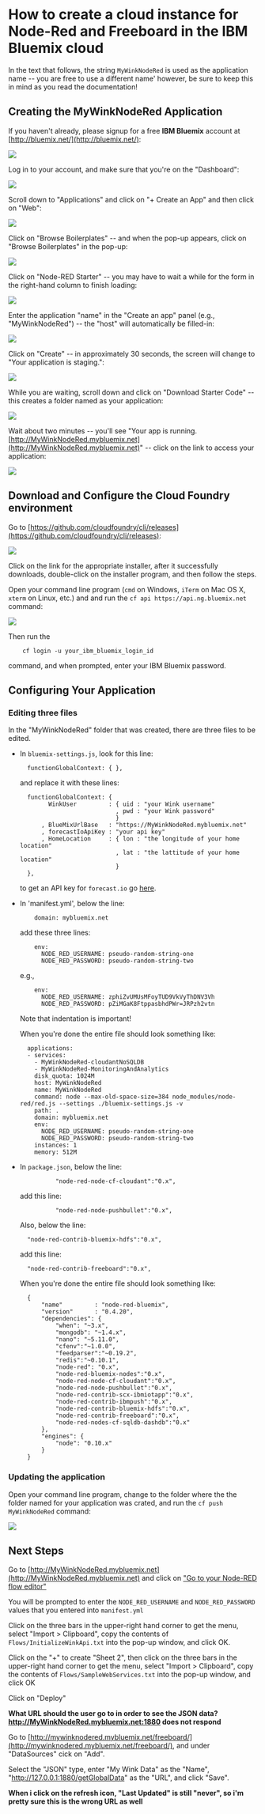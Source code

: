 # How to create a cloud instance for Node-Red and Freeboard in the IBM Bluemix cloud

In the text that follows,
the string `MyWinkNodeRed` is used as the application name -- 
you are free to use a different name'
however, be sure to keep this in mind as you read the documentation!

## Creating the MyWinkNodeRed Application

If you haven't already, please signup for a free **IBM Bluemix** account at [http://bluemix.net/](http://bluemix.net/):

<img src='images/01.png'/>

Log in to your account, and make sure that you're on the "Dashboard":

<img src='images/02.png'/>

Scroll down to "Applications" and click on "+ Create an App" and then click on "Web":

<img src='images/03.png'/>

Click on "Browse Boilerplates" -- and when the pop-up appears, click on "Browse Boilerplates" in the pop-up:

<img src='images/04.png'/>

Click on "Node-RED Starter" -- you may have to wait a while for the form in the right-hand column to finish loading:

<img src='images/05.png'/>

Enter the application "name" in the "Create an app" panel (e.g., "MyWinkNodeRed") --
the "host" will automatically be filled-in:

<img src='images/06.png'/>

Click on "Create" --
in approximately 30 seconds, the screen will change to "Your application is staging.":

<img src='images/07.png'/>

While you are waiting, scroll down and click on "Download Starter Code" --
this creates a folder named as your application:

<img src='images/10.png'/>

Wait about two minutes --
you'll see "Your app is running. [http://MyWinkNodeRed.mybluemix.net](http://MyWinkNodeRed.mybluemix.net)" -- 
click on the link to access your application:

<img src='images/09.png'/>

## Download and Configure the Cloud Foundry environment
Go to [https://github.com/cloudfoundry/cli/releases](https://github.com/cloudfoundry/cli/releases):

<img src='images/00.png'/>

Click on the link for the appropriate installer,
after it successfully downloads,
double-click on the installer program,
and then follow the steps.

Open your command line program (`cmd` on Windows, `iTerm` on Mac OS X, `xterm` on Linux, etc.) and
and run the `cf api https://api.ng.bluemix.net` command:

<img src='images/11.png'/>

Then run the 

        cf login -u your_ibm_bluemix_login_id

command,
and when prompted, enter your IBM Bluemix password.

## Configuring Your Application

### Editing three files
In the "MyWinkNodeRed" folder that was created,
there are three files to be edited.

* In `bluemix-settings.js`,
look for this line:

        functionGlobalContext: { },

    and replace it with these lines:

        functionGlobalContext: {
              WinkUser         : { uid : "your Wink username"
                                 , pwd : "your Wink password"
                                 }
            , BlueMixUrlBase   : "https://MyWinkNodeRed.mybluemix.net"
            , forecastIoApiKey : "your api key"
            , HomeLocation     : { lon : "the longitude of your home location"
                                 , lat : "the lattitude of your home location"
                                 }
        },

    to get an API key for `forecast.io` go [here](https://developer.forecast.io).

* In 'manifest.yml',
below the line:

          domain: mybluemix.net

    add these three lines:

          env:
            NODE_RED_USERNAME: pseudo-random-string-one
            NODE_RED_PASSWORD: pseudo-random-string-two

    e.g.,

          env:
            NODE_RED_USERNAME: zphiZvUMUsMFoyTUD9VkVyThDNV3Vh
            NODE_RED_PASSWORD: pZiMGaK8FtppasbhdPWr=JRPzh2vtn

    Note that indentation is important!

    When you're done the entire file should look something like:

        applications:
        - services:
          - MyWinkNodeRed-cloudantNoSQLDB
          - MyWinkNodeRed-MonitoringAndAnalytics
          disk_quota: 1024M
          host: MyWinkNodeRed
          name: MyWinkNodeRed
          command: node --max-old-space-size=384 node_modules/node-red/red.js --settings ./bluemix-settings.js -v
          path: .
          domain: mybluemix.net
          env:
            NODE_RED_USERNAME: pseudo-random-string-one
            NODE_RED_PASSWORD: pseudo-random-string-two
          instances: 1
          memory: 512M

* In `package.json`,
below the line:

                "node-red-node-cf-cloudant":"0.x",

    add this line:

                "node-red-node-pushbullet":"0.x",

    Also, below the line:

        "node-red-contrib-bluemix-hdfs":"0.x",

    add this line:

        "node-red-contrib-freeboard":"0.x",

    When you're done the entire file should look something like:

        {
            "name"         : "node-red-bluemix",
            "version"      : "0.4.20",
            "dependencies": {
                "when": "~3.x",
                "mongodb": "~1.4.x",
                "nano": "~5.11.0",
                "cfenv":"~1.0.0",
                "feedparser":"~0.19.2",
                "redis":"~0.10.1",
                "node-red": "0.x",
                "node-red-bluemix-nodes":"0.x",
                "node-red-node-cf-cloudant":"0.x",
                "node-red-node-pushbullet":"0.x",
                "node-red-contrib-scx-ibmiotapp":"0.x",
                "node-red-contrib-ibmpush":"0.x",
                "node-red-contrib-bluemix-hdfs":"0.x",
                "node-red-contrib-freeboard":"0.x",
                "node-red-nodes-cf-sqldb-dashdb":"0.x"
            },
            "engines": {
                "node": "0.10.x"
            }
        }

### Updating the application
Open your command line program,
change to the folder where the the folder named for your application was crated,
and run the `cf push MyWinkNodeRed` command:

<img src='images/12.png'/>

## Next Steps
Go to [http://MyWinkNodeRed.mybluemix.net](http://MyWinkNodeRed.mybluemix.net) and click on 
["Go to your Node-RED flow editor"](http://mywinknodered.mybluemix.net/red)

You will be prompted to enter the `NODE_RED_USERNAME` and `NODE_RED_PASSWORD` values that you entered into `manifest.yml`

Click on the three bars in the upper-right hand corner to get the menu,
select "Import > Clipboard",
copy the contents of `Flows/InitializeWinkApi.txt` into the pop-up window,
and click OK.

Click on the "+" to create "Sheet 2",
then click on the three bars in the upper-right hand corner to get the menu,
select "Import > Clipboard",
copy the contents of `Flows/SampleWebServices.txt` into the pop-up window,
 and click OK

Click on "Deploy"

**What URL should the user go to in order to see the JSON data?
http://MyWinkNodeRed.mybluemix.net:1880 does not respond**

Go to [http://mywinknodered.mybluemix.net/freeboard/](http://mywinknodered.mybluemix.net/freeboard/),
and under "DataSources" cick on "Add".

Select the "JSON" type,
enter "My Wink Data" as the "Name",
"http://127.0.0.1:1880/getGlobalData" as the "URL",
and click "Save".

**When i click on the refresh icon, "Last Updated" is still "never", so i'm pretty sure this is the wrong URL as well**
